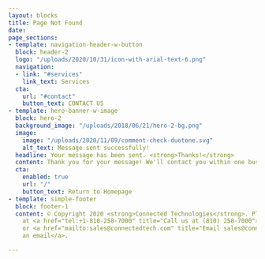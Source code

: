 ```yaml
---
layout: blocks
title: Page Not Found
date: 
page_sections:
- template: navigation-header-w-button
  block: header-2
  logo: "/uploads/2020/10/31/icon-with-arial-text-6.png"
  navigation:
  - link: "#services"
    link_text: Services
  cta:
    url: "#contact"
    button_text: CONTACT US
- template: hero-banner-w-image
  block: hero-2
  background_image: "/uploads/2018/06/21/hero-2-bg.png"
  image:
    image: "/uploads/2020/11/09/comment-check-duotone.svg"
    alt_text: Message sent successfully!
  headline: Your message has been sent. <strong>Thanks!</strong>
  content: Thank you for your message! We'll contact you within one business day.
  cta:
    enabled: true
    url: "/"
    button_text: Return to Homepage
- template: simple-footer
  block: footer-1
  content: © Copyright 2020 <strong>Connected Technologies</strong>. Please call us
    at <a href="tel:+1-810-258-7000" title="Call us at (810) 258-7000">(810) 258-7000</a>
    or <a href="mailto:sales@connectedtech.com" title="Email sales@connectedtech.com">send
    an email</a>.

---
```

